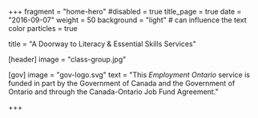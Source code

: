 +++
fragment = "home-hero"
#disabled = true
title_page = true
date = "2016-09-07"
weight = 50
background = "light" # can influence the text color
particles = true

title = "A Doorway to Literacy & Essential Skills Services"

[header]
  image = "class-group.jpg"
  
[gov]
  image = "gov-logo.svg"
  text = "This *Employment Ontario* service is funded in part by the Government of Canada and the Government of Ontario and through the Canada-Ontario Job Fund Agreement."
  
+++
